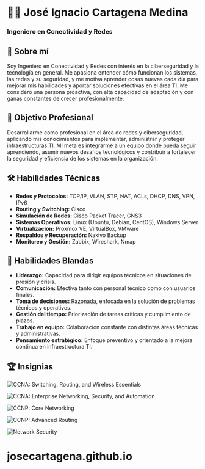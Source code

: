﻿# 👨‍💻 José Ignacio Cartagena Medina

### Ingeniero en Conectividad y Redes


## 📌 Sobre mí

Soy Ingeniero en Conectividad y Redes con interés en la ciberseguridad y la tecnología en general. Me apasiona entender cómo funcionan los sistemas, las redes y su seguridad, y me motiva aprender cosas nuevas cada día para mejorar mis habilidades y aportar soluciones efectivas en el área TI. Me considero una persona proactiva, con alta capacidad de adaptación y con ganas constantes de crecer profesionalmente.


## 🎯 Objetivo Profesional

Desarrollarme como profesional en el área de redes y ciberseguridad, aplicando mis conocimientos para implementar, administrar y proteger infraestructuras TI. Mi meta es integrarme a un equipo donde pueda seguir aprendiendo, asumir nuevos desafíos tecnológicos y contribuir a fortalecer la seguridad y eficiencia de los sistemas en la organización.

## 🛠 Habilidades Técnicas

- **Redes y Protocolos:** TCP/IP, VLAN, STP, NAT, ACLs, DHCP, DNS, VPN, IPv6
- **Routing y Switching:** Cisco 
- **Simulación de Redes:** Cisco Packet Tracer, GNS3
- **Sistemas Operativos:** Linux (Ubuntu, Debian, CentOS), Windows Server
- **Virtualización:** Proxmox VE, VirtualBox, VMware
- **Respaldos y Recuperación:** Nakivo Backup 
- **Monitoreo y Gestión:** Zabbix, Wireshark, Nmap

## 🤝 Habilidades Blandas

- **Liderazgo:** Capacidad para dirigir equipos técnicos en situaciones de presión y crisis.
- **Comunicación:** Efectiva tanto con personal técnico como con usuarios finales.
- **Toma de decisiones:** Razonada, enfocada en la solución de problemas técnicos y operativos.
- **Gestión del tiempo:** Priorización de tareas críticas y cumplimiento de plazos.
- **Trabajo en equipo:** Colaboración constante con distintas áreas técnicas y administrativas.
- **Pensamiento estratégico:** Enfoque preventivo y orientado a la mejora continua en infraestructura TI.

## 🏆 Insignias

![CCNA: Switching, Routing, and Wireless Essentials](https://www.credly.com/badges/0f768e74-fdc1-4377-82bd-57985f0ce75b/public_url)

![CCNA: Enterprise Networking, Security, and Automation](https://www.credly.com/badges/47cfb20f-7986-46cd-b520-1332ae6326f0/public_url)

![CCNP: Core Networking](https://www.credly.com/badges/e0903876-2f7f-4078-9ead-a9ce028033ee/public_url)

![CCNP: Advanced Routing](https://www.credly.com/badges/5d4ae9ba-10cb-4191-b5b5-34e7d4cadb12/public_url)

![Network Security](https://www.credly.com/badges/9f105464-2897-419e-a083-8575f595bf06/public_url)


# josecartagena.github.io
